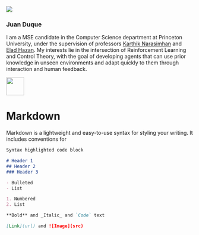 <div class="content">
  <img src="somesrc">
  <div class="text">
    <h3><strong>Juan Duque</strong></h3>
    <p>I am a MSE candidate in the Computer Science department at Princeton University, under the         supervision of professors <a href="https://www.cs.princeton.edu/~karthikn/">Karthik Narasimhan</a>     and <a href="https://www.ehazan.com/">Elad Hazan</a>. My interests lie in the intersection of         Reinforcement Learning and Control Theory, with the goal of developing agents that can use             prior knowledge in unseen environments and adapt quickly to them through interaction and human         feedback. </p>
  </div>
</div>

<img src="https://juanduquevan.github.io/docs/assets/juan_duque_picture.jpg" width="48">

# Markdown

Markdown is a lightweight and easy-to-use syntax for styling your writing. It includes conventions for

```markdown
Syntax highlighted code block

# Header 1
## Header 2
### Header 3

- Bulleted
- List

1. Numbered
2. List

**Bold** and _Italic_ and `Code` text

[Link](url) and ![Image](src)
```

